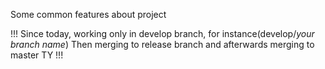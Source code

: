 Some common features about project

!!!
Since today, working only in develop branch, for instance(develop/*your branch name*) 
Then merging to release branch and afterwards merging to master
TY
!!!
